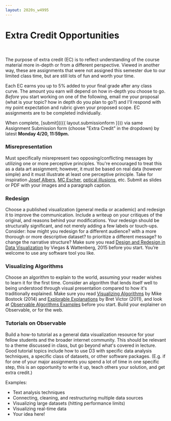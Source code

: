 ```yaml
---
layout: 2020s_w4995
---
```


# Extra Credit Opportunities
<br>

The purpose of extra credit (EC) is to reflect understanding of the course material more in-depth or from a different perspective. Viewed in another way, these are assignments that were not assigned this semester due to our limited class time, but are still lots of fun and worth your time.

Each EC earns you up to 5% added to your final grade after any class curve. The amount you earn will depend on how in-depth you choose to go. *Before* you start working on one of the following, email me your proposal (what is your topic? how in depth do you plan to go?) and I'll respond with my point expectation and rubric given your proposed scope. EC assignments are to be completed individually.

When complete, [submit](({{ layout.submissionform }})) via same Assignment Submission form (choose "Extra Credit" in the dropdown) by latest **Monday 4/20, 11:59pm.**

### Misrepresentation
Must specifically misrepresent two opposing/conflicting messages by utilizing one or more perceptive principles. You're encouraged to treat this as a data art assignment; however, it must be based on real data (however simple) and it must illustrate at least one perceptive principle. Take for inspiration [Josef Albers](https://acpress.amherst.edu/books/intersectingcolors/chapter/josef-albers-and-the-science-of-seeing/), [MC Escher](https://www.youtube.com/watch?v=Ty1twivydVA), [optical illusions](https://en.wikipedia.org/wiki/Optical_illusion), etc. Submit as slides or PDF with your images and a paragraph caption.

### Redesign
Choose a published visualization (general media or academic) and redesign it to improve the communication. Include a writeup on your critiques of the original, and reasons behind your modifications. Your redesign should be structurally significant, and not merely adding a few labels or touch-ups. Consider: how might you redesign for a different audience? with a more thorough or more descriptive dataset? to prioritize a different message? to change the narrative structure? Make sure you read [Design and Redesign in Data Visualization](https://medium.com/@hint_fm/design-and-redesign-4ab77206cf9#.mha4ohu1t) by Viegas & Wattenberg, 2015 before you start. You’re welcome to use any software tool you like.

### Visualizing Algorithms
Choose an algorithm to explain to the world, assuming your reader wishes to learn it for the first time. Consider an algorithm that lends itself well to being understood through visual presentation compared to how it's traditionally explained. Make sure you read [Visualizing Algorithms](https://bost.ocks.org/mike/algorithms/) by Mike Bostock (2014) and [Explorable Explanations](http://worrydream.com/ExplorableExplanations/) by Bret Victor (2011), and look at [Observable Algorithms Examples](https://beta.observablehq.com/collection/@observablehq/algorithms) before you start. Build your explainer on Observable, or for the web.

### Tutorials on Observable
Build a how-to tutorial as a general data visualization resource for your fellow students and the broader internet community. This should be relevant to a theme discussed in class, but go beyond what's covered in lecture. Good tutorial topics include how to use D3 with specific data analysis techniques, a specific class of datasets, or other software packages. (E.g. if for one of your major assignments you spend a lot of time in one specific step, this is an opportunity to write it up, teach others your solution, and get extra credit.)

Examples:
- Text analysis techniques
- Connecting, cleaning, and restructuring multiple data sources
- Visualizing large datasets (hitting performance limits)
- Visualizing real-time data
- Your idea here!
